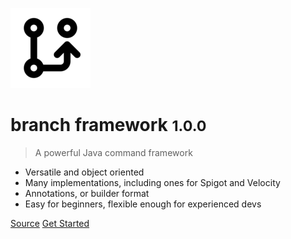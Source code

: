 ![logo](media/branch.png)

# branch framework <small>1.0.0</small>

> A powerful Java command framework

- Versatile and object oriented
- Many implementations, including ones for Spigot and Velocity
- Annotations, or builder format
- Easy for beginners, flexible enough for experienced devs

[Source](https://github.com/docsifyjs/docsify/)
[Get Started](#docsify)